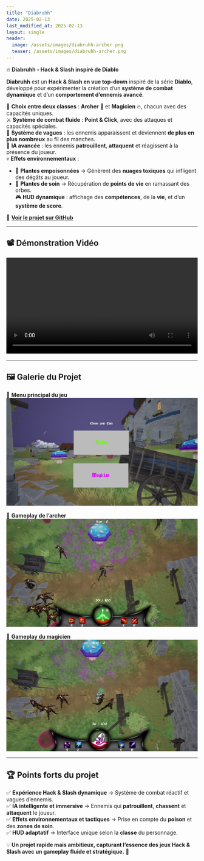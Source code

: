 ```yaml
---
title: "Diabruhh"
date: 2025-02-13
last_modified_at: 2025-02-13
layout: single
header:
  image: /assets/images/diabruhh-archer.png
  teaser: /assets/images/diabruhh-archer.png
---
```


🔥 **Diabruhh - Hack & Slash inspiré de Diablo**  

**Diabruhh** est un **Hack & Slash en vue top-down** inspiré de la série **Diablo**, développé pour expérimenter la création d’un **système de combat dynamique** et d’un **comportement d’ennemis avancé**.  

👥 **Choix entre deux classes** : **Archer** 🏹 et **Magicien** 🔥, chacun avec des capacités uniques.  
⚔ **Système de combat fluide** : **Point & Click**, avec des attaques et capacités spéciales.  
🌊 **Système de vagues** : les ennemis apparaissent et deviennent **de plus en plus nombreux** au fil des manches.  
🤖 **IA avancée** : les ennemis **patrouillent**, **attaquent** et réagissent à la présence du joueur.  
💀 **Effets environnementaux** :  
   - 🌿 **Plantes empoisonnées** → Génèrent des **nuages toxiques** qui infligent des dégâts au joueur.  
   - 💊 **Plantes de soin** → Récupération de **points de vie** en ramassant des orbes.  
🎮 **HUD dynamique** : affichage des **compétences**, de la **vie**, et d’un **système de score**.  

🔗 **[Voir le projet sur GitHub](https://github.com/Quest-Education-Group/lyo-t3-gamegear-p9-03)**  

---

## 📽️ **Démonstration Vidéo**  

<video controls width="100%">
  <source src="/assets/videos/diabruhh-demo.mp4" type="video/mp4">
  Votre navigateur ne supporte pas la vidéo.
</video>  

---

## 🖼️ **Galerie du Projet**  

📌 **Menu principal du jeu**  
![Menu du jeu](/assets/images/diabruhh-menu.png)  

📌 **Gameplay de l’archer**  
![Gameplay Archer](/assets/images/diabruhh-archer.png)  

📌 **Gameplay du magicien**  
![Gameplay Magicien](/assets/images/diabruhh-magician.png)  

---

## 🏆 **Points forts du projet**  
✅ **Expérience Hack & Slash dynamique** → Système de combat réactif et vagues d’ennemis.  
✅ **IA intelligente et immersive** → Ennemis qui **patrouillent**, **chassent** et **attaquent** le joueur.  
✅ **Effets environnementaux et tactiques** → Prise en compte du **poison** et des **zones de soin**.  
✅ **HUD adaptatif** → Interface unique selon la **classe** du personnage.  

💡 **Un projet rapide mais ambitieux, capturant l’essence des jeux Hack & Slash avec un gameplay fluide et stratégique.** 🚀  
